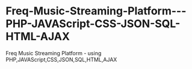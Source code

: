 # Freq-Music-Streaming-Platform---PHP-JAVAScript-CSS-JSON-SQL-HTML-AJAX
Freq Music Streaming Platform - using PHP,JAVAScript,CSS,JSON,SQL,HTML,AJAX
